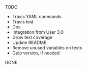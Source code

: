 TODO
- Travis YAML commands
- Travis test
- Doc
- Integration from User 3.0
- Grow test coverage
- Update README
- Remove unused variables on tests
- Gulp version, if needed

DONE